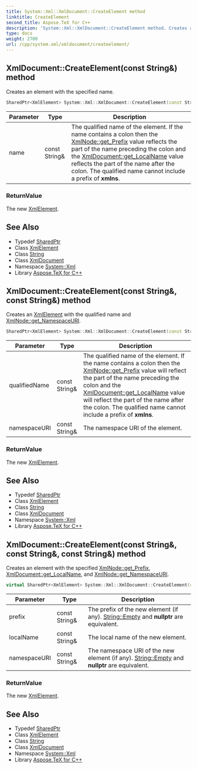 ```yaml
---
title: System::Xml::XmlDocument::CreateElement method
linktitle: CreateElement
second_title: Aspose.TeX for C++
description: 'System::Xml::XmlDocument::CreateElement method. Creates an element with the specified name in C++.'
type: docs
weight: 2700
url: /cpp/system.xml/xmldocument/createelement/
---
```

## XmlDocument::CreateElement(const String\&) method


Creates an element with the specified name.

```cpp
SharedPtr<XmlElement> System::Xml::XmlDocument::CreateElement(const String &name)
```


| Parameter | Type | Description |
| --- | --- | --- |
| name | const String\& | The qualified name of the element. If the name contains a colon then the [XmlNode::get_Prefix](../../xmlnode/get_prefix/) value reflects the part of the name preceding the colon and the [XmlDocument::get_LocalName](../get_localname/) value reflects the part of the name after the colon. The qualified name cannot include a prefix of **xmlns**. |

### ReturnValue

The new [XmlElement](../../xmlelement/).

## See Also

* Typedef [SharedPtr](../../../system/sharedptr/)
* Class [XmlElement](../../xmlelement/)
* Class [String](../../../system/string/)
* Class [XmlDocument](../)
* Namespace [System::Xml](../../)
* Library [Aspose.TeX for C++](../../../)
## XmlDocument::CreateElement(const String\&, const String\&) method


Creates an [XmlElement](../../xmlelement/) with the qualified name and [XmlNode::get_NamespaceURI](../../xmlnode/get_namespaceuri/).

```cpp
SharedPtr<XmlElement> System::Xml::XmlDocument::CreateElement(const String &qualifiedName, const String &namespaceURI)
```


| Parameter | Type | Description |
| --- | --- | --- |
| qualifiedName | const String\& | The qualified name of the element. If the name contains a colon then the [XmlNode::get_Prefix](../../xmlnode/get_prefix/) value will reflect the part of the name preceding the colon and the [XmlDocument::get_LocalName](../get_localname/) value will reflect the part of the name after the colon. The qualified name cannot include a prefix of **xmlns**. |
| namespaceURI | const String\& | The namespace URI of the element. |

### ReturnValue

The new [XmlElement](../../xmlelement/).

## See Also

* Typedef [SharedPtr](../../../system/sharedptr/)
* Class [XmlElement](../../xmlelement/)
* Class [String](../../../system/string/)
* Class [XmlDocument](../)
* Namespace [System::Xml](../../)
* Library [Aspose.TeX for C++](../../../)
## XmlDocument::CreateElement(const String\&, const String\&, const String\&) method


Creates an element with the specified [XmlNode::get_Prefix](../../xmlnode/get_prefix/), [XmlDocument::get_LocalName](../get_localname/), and [XmlNode::get_NamespaceURI](../../xmlnode/get_namespaceuri/).

```cpp
virtual SharedPtr<XmlElement> System::Xml::XmlDocument::CreateElement(const String &prefix, const String &localName, const String &namespaceURI)
```


| Parameter | Type | Description |
| --- | --- | --- |
| prefix | const String\& | The prefix of the new element (if any). [String::Empty](../../../system/string/empty/) and **nullptr** are equivalent. |
| localName | const String\& | The local name of the new element. |
| namespaceURI | const String\& | The namespace URI of the new element (if any). [String::Empty](../../../system/string/empty/) and **nullptr** are equivalent. |

### ReturnValue

The new [XmlElement](../../xmlelement/).

## See Also

* Typedef [SharedPtr](../../../system/sharedptr/)
* Class [XmlElement](../../xmlelement/)
* Class [String](../../../system/string/)
* Class [XmlDocument](../)
* Namespace [System::Xml](../../)
* Library [Aspose.TeX for C++](../../../)
